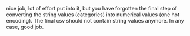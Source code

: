 nice job, lot of effort put into it, but you have forgotten the final step of converting the string values (categories) into numerical values (one hot encoding). The final csv should not contain string values anymore.
In any case, good job.
